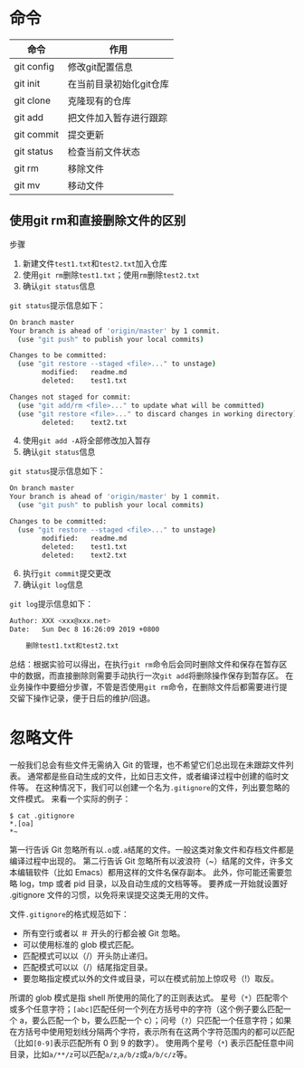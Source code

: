 # 命令
|命令|作用|
| --- | --- |
| git config | 修改git配置信息 |
| git init | 在当前目录初始化git仓库 |
| git clone | 克隆现有的仓库 |
| git add | 把文件加入暂存进行跟踪 |
| git commit | 提交更新 |
| git status | 检查当前文件状态 |
| git rm | 移除文件 |
| git mv | 移动文件 |

## 使用git rm和直接删除文件的区别
步骤
1. 新建文件`test1.txt`和`test2.txt`加入仓库
2. 使用`git rm`删除`test1.txt`；使用`rm`删除`test2.txt`
3. 确认`git status`信息
   
`git status`提示信息如下：
```bash
On branch master
Your branch is ahead of 'origin/master' by 1 commit.
  (use "git push" to publish your local commits)

Changes to be committed:
  (use "git restore --staged <file>..." to unstage)
        modified:   readme.md
        deleted:    test1.txt

Changes not staged for commit:
  (use "git add/rm <file>..." to update what will be committed)
  (use "git restore <file>..." to discard changes in working directory)
        deleted:    text2.txt
```

4. 使用`git add -A`将全部修改加入暂存
5. 确认`git status`信息

`git status`提示信息如下：
```bash
On branch master
Your branch is ahead of 'origin/master' by 1 commit.
  (use "git push" to publish your local commits)

Changes to be committed:
  (use "git restore --staged <file>..." to unstage)
        modified:   readme.md
        deleted:    test1.txt
        deleted:    text2.txt
```

6. 执行`git commit`提交更改
7. 确认`git log`信息

`git log`提示信息如下：
```bash
Author: XXX <xxx@xxx.net>
Date:   Sun Dec 8 16:26:09 2019 +0800

    删除test1.txt和test2.txt
```

总结：根据实验可以得出，在执行`git rm`命令后会同时删除文件和保存在暂存区中的数据，而直接删除则需要手动执行一次`git add`将删除操作保存到暂存区。
在业务操作中要细分步骤，不管是否使用`git rm`命令，在删除文件后都需要进行提交留下操作记录，便于日后的维护/回退。

# 忽略文件
一般我们总会有些文件无需纳入 Git 的管理，也不希望它们总出现在未跟踪文件列表。 通常都是些自动生成的文件，比如日志文件，或者编译过程中创建的临时文件等。 在这种情况下，我们可以创建一个名为`.gitignore`的文件，列出要忽略的文件模式。 来看一个实际的例子：
```
$ cat .gitignore
*.[oa]
*~
```
第一行告诉 Git 忽略所有以`.o`或`.a`结尾的文件。一般这类对象文件和存档文件都是编译过程中出现的。 第二行告诉 Git 忽略所有以波浪符（~）结尾的文件，许多文本编辑软件（比如 Emacs）都用这样的文件名保存副本。 此外，你可能还需要忽略 log，tmp 或者 pid 目录，以及自动生成的文档等等。 要养成一开始就设置好 .gitignore 文件的习惯，以免将来误提交这类无用的文件。

文件`.gitignore`的格式规范如下：

* 所有空行或者以 ＃ 开头的行都会被 Git 忽略。
* 可以使用标准的 glob 模式匹配。
* 匹配模式可以以（/）开头防止递归。
* 匹配模式可以以（/）结尾指定目录。
* 要忽略指定模式以外的文件或目录，可以在模式前加上惊叹号（!）取反。

所谓的 glob 模式是指 shell 所使用的简化了的正则表达式。 星号（`*`）匹配零个或多个任意字符；`[abc]`匹配任何一个列在方括号中的字符（这个例子要么匹配一个 a，要么匹配一个 b，要么匹配一个 c）；问号（`?`）只匹配一个任意字符；如果在方括号中使用短划线分隔两个字符，表示所有在这两个字符范围内的都可以匹配（比如`[0-9]`表示匹配所有 0 到 9 的数字）。 使用两个星号（`*`) 表示匹配任意中间目录，比如`a/**/z`可以匹配`a/z`,`a/b/z`或`a/b/c/z`等。